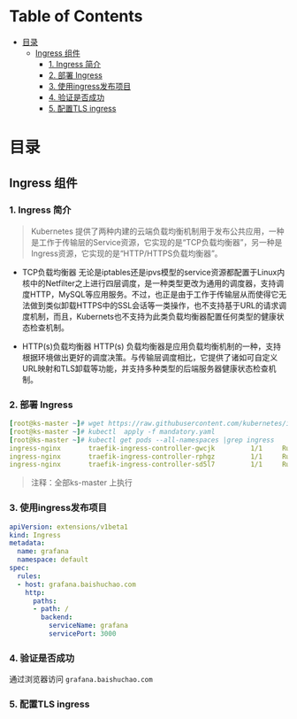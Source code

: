 Table of Contents
=================


<!-- TOC -->

- [目录](#目录)
    - [Ingress 组件](#ingress-组件)
        - [1. Ingress 简介](#1-ingress-简介)
        - [2. 部署 Ingress](#2-部署-ingress)
        - [3. 使用ingress发布项目](#3-使用ingress发布项目)
        - [4.  验证是否成功](#4--验证是否成功)
        - [5. 配置TLS ingress](#5-配置tls-ingress)

<!-- /TOC -->


# 目录                                                                                                                                                                                                                                                                                                   　　　           
## Ingress 组件

### 1. Ingress 简介

> Kubernetes 提供了两种内建的云端负载均衡机制用于发布公共应用，一种是工作于传输层的Service资源，它实现的是“TCP负载均衡器”，另一种是Ingress资源，它实现的是“HTTP/HTTPS负载均衡器”。

- TCP负载均衡器
无论是iptables还是ipvs模型的service资源都配置于Linux内核中的Netfilter之上进行四层调度，是一种类型更改为通用的调度器，支持调度HTTP，MySQL等应用服务。不过，也正是由于工作于传输层从而使得它无法做到类似卸载HTTPS中的SSL会话等一类操作，也不支持基于URL的请求调度机制，而且，Kubernets也不支持为此类负载均衡器配置任何类型的健康状态检查机制。

- HTTP(s)负载均衡器
HTTP(s) 负载均衡器是应用负载均衡机制的一种，支持根据环境做出更好的调度决策。与传输层调度相比，它提供了诸如可自定义URL映射和TLS卸载等功能，并支持多种类型的后端服务器健康状态检查机制。


### 2. 部署 Ingress

```yaml
[root@ks-master ~]# wget https://raw.githubusercontent.com/kubernetes/ingress-nginx/master/deploy/mandatory.yaml
[root@ks-master ~]# kubectl  apply -f mandatory.yaml 
[root@ks-master ~]# kubectl get pods --all-namespaces |grep ingress
ingress-nginx       traefik-ingress-controller-gwcjk         1/1     Running   0         
ingress-nginx       traefik-ingress-controller-rphgz         1/1     Running   0         
ingress-nginx       traefik-ingress-controller-sd5l7         1/1     Running   0

```
> 注释：全部ks-master 上执行


### 3. 使用ingress发布项目

```yaml
apiVersion: extensions/v1beta1
kind: Ingress
metadata:
  name: grafana
  namespace: default
spec:
  rules:
  - host: grafana.baishuchao.com
    http:
      paths:
      - path: /
        backend:
          serviceName: grafana
          servicePort: 3000
```


### 4.  验证是否成功

通过浏览器访问 `grafana.baishuchao.com`

### 5. 配置TLS ingress

